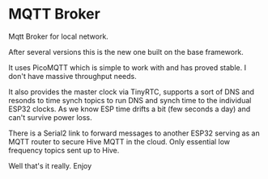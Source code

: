 # MQTT Broker
Mqtt Broker for local network.

After several versions this is the new one built on the base framework.

It uses PicoMQTT which is simple to work with and has proved stable. I don't have massive throughput needs.

It also provides the master clock via TinyRTC, supports a sort of DNS and resonds to time synch topics to run DNS and synch time to the individual ESP32 clocks. As we know ESP time drifts a bit (few seconds a day) and can't survive power loss.

There is a Serial2 link to forward messages to another ESP32 serving as an MQTT router to secure Hive MQTT in the cloud. Only essential low frequency topics sent up to Hive.

Well that's it really. Enjoy
